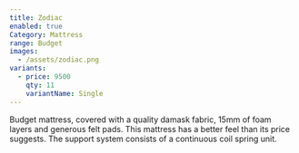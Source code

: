 ```yaml
---
title: Zodiac
enabled: true
Category: Mattress
range: Budget
images:
  - /assets/zodiac.png
variants:
  - price: 9500
    qty: 11
    variantName: Single
---
```


Budget mattress, covered with a quality damask fabric, 15mm of foam layers and generous felt pads. This mattress has a better feel than its price suggests. The support system consists of a continuous coil spring unit.
